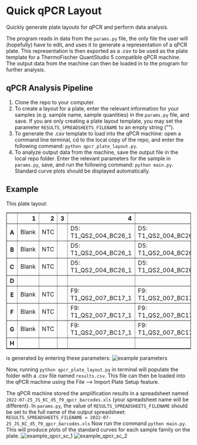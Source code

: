# Quick qPCR Layout
Quickly generate plate layouts for qPCR and perform data analysis.

The program reads in data from the `params.py` file, the only file the user will (hopefully) have to edit, and uses it to generate a representation of a qPCR plate. This representation is then exported as a .csv to be used as the plate template for a ThermoFischer QuantStudio 5 compatible qPCR machine. The output data from the machine can then be loaded in to the program for further analysis.

## qPCR Analysis Pipeline
1. Clone the repo to your computer.
2. To create a layout for a plate, enter the relevant information for your samples (e.g. sample name, sample quantities) in the `params.py` file, and save. If you are only creating a plate layout template, you may set the parameter `RESULTS_SPREADSHEETS_FILENAME` to an empty string ("").
3. To generate the .csv template to load into the qPCR machine: open a command line terminal, cd to the local copy of the repo, and enter the following command: `python qpcr_plate_layout.py`.
4. To analyze output data from the machine, save the output file in the local repo folder. Enter the relevant parameters for the sample in `params.py`, save, and run the following command: `python main.py`. Standard curve plots should be displayed automatically.

## Example
This plate layout:
<table border="1" class="dataframe">
  <thead>
    <tr style="text-align: right;">
      <th></th>
      <th>1</th>
      <th>2</th>
      <th>3</th>
      <th>4</th>
      <th>5</th>
      <th>6</th>
      <th>7</th>
      <th>8</th>
      <th>9</th>
      <th>10</th>
      <th>11</th>
      <th>12</th>
    </tr>
  </thead>
  <tbody>
    <tr>
      <th>A</th>
      <td>Blank</td>
      <td>NTC</td>
      <td></td>
      <td>D5: T1_QS2_004_BC26_1</td>
      <td>D5: T1_QS2_004_BC26_2</td>
      <td>D5: T1_QS2_004_BC26_3</td>
      <td>D5: T1_QS2_004_BC26_4</td>
      <td>D5: T1_QS2_004_BC26_5</td>
      <td>D5: T1_QS2_004_BC26_6</td>
      <td>D5: T1_QS2_004_BC26_7</td>
      <td></td>
      <td></td>
    </tr>
    <tr>
      <th>B</th>
      <td>Blank</td>
      <td>NTC</td>
      <td></td>
      <td>D5: T1_QS2_004_BC26_1</td>
      <td>D5: T1_QS2_004_BC26_2</td>
      <td>D5: T1_QS2_004_BC26_3</td>
      <td>D5: T1_QS2_004_BC26_4</td>
      <td>D5: T1_QS2_004_BC26_5</td>
      <td>D5: T1_QS2_004_BC26_6</td>
      <td>D5: T1_QS2_004_BC26_7</td>
      <td></td>
      <td></td>
    </tr>
    <tr>
      <th>C</th>
      <td>Blank</td>
      <td>NTC</td>
      <td></td>
      <td>D5: T1_QS2_004_BC26_1</td>
      <td>D5: T1_QS2_004_BC26_2</td>
      <td>D5: T1_QS2_004_BC26_3</td>
      <td>D5: T1_QS2_004_BC26_4</td>
      <td>D5: T1_QS2_004_BC26_5</td>
      <td>D5: T1_QS2_004_BC26_6</td>
      <td>D5: T1_QS2_004_BC26_7</td>
      <td></td>
      <td></td>
    </tr>
    <tr>
      <th>D</th>
      <td></td>
      <td></td>
      <td></td>
      <td></td>
      <td></td>
      <td></td>
      <td></td>
      <td></td>
      <td></td>
      <td></td>
      <td></td>
      <td></td>
    </tr>
    <tr>
      <th>E</th>
      <td>Blank</td>
      <td>NTC</td>
      <td></td>
      <td>F9: T1_QS2_007_BC17_1</td>
      <td>F9: T1_QS2_007_BC17_2</td>
      <td>F9: T1_QS2_007_BC17_3</td>
      <td>F9: T1_QS2_007_BC17_4</td>
      <td>F9: T1_QS2_007_BC17_5</td>
      <td>F9: T1_QS2_007_BC17_6</td>
      <td>F9: T1_QS2_007_BC17_7</td>
      <td></td>
      <td></td>
    </tr>
    <tr>
      <th>F</th>
      <td>Blank</td>
      <td>NTC</td>
      <td></td>
      <td>F9: T1_QS2_007_BC17_1</td>
      <td>F9: T1_QS2_007_BC17_2</td>
      <td>F9: T1_QS2_007_BC17_3</td>
      <td>F9: T1_QS2_007_BC17_4</td>
      <td>F9: T1_QS2_007_BC17_5</td>
      <td>F9: T1_QS2_007_BC17_6</td>
      <td>F9: T1_QS2_007_BC17_7</td>
      <td></td>
      <td></td>
    </tr>
    <tr>
      <th>G</th>
      <td>Blank</td>
      <td>NTC</td>
      <td></td>
      <td>F9: T1_QS2_007_BC17_1</td>
      <td>F9: T1_QS2_007_BC17_2</td>
      <td>F9: T1_QS2_007_BC17_3</td>
      <td>F9: T1_QS2_007_BC17_4</td>
      <td>F9: T1_QS2_007_BC17_5</td>
      <td>F9: T1_QS2_007_BC17_6</td>
      <td>F9: T1_QS2_007_BC17_7</td>
      <td></td>
      <td></td>
    </tr>
    <tr>
      <th>H</th>
      <td></td>
      <td></td>
      <td></td>
      <td></td>
      <td></td>
      <td></td>
      <td></td>
      <td></td>
      <td></td>
      <td></td>
      <td></td>
      <td></td>
    </tr>
  </tbody>
</table>

is generated by entering these parameters:
![example parameters](https://user-images.githubusercontent.com/48304658/182443699-d3db6f2f-dbcb-4e7e-8452-86082fa71819.PNG)

Now, running `python qpcr_plate_layout.py` in terminal will populate the folder with a .csv file named `results.csv`. This file can then be loaded into the qPCR machine using the File --> Import Plate Setup feature.

The qPCR machine stored the amplification results in a spreadsheet named `2022-07-25_JS_KC_d5_f9_qpcr_barcodes.xls` (your spreadsheet name will be different). In `params.py`, the value of `RESULTS_SPREADSHEETS_FILENAME` should be set to the full name of the output spreadsheet:
`RESULTS_SPREADSHEETS_FILENAME = 2022-07-25_JS_KC_d5_f9_qpcr_barcodes.xls`
Now run the command `python main.py`. This will produce plots of the standard curves for each sample family on the plate.
![example_qpcr_sc_1](https://user-images.githubusercontent.com/48304658/182447063-13b1b835-4d18-4b06-9d9a-593958956b20.png)
![example_qpcr_sc_2](https://user-images.githubusercontent.com/48304658/182447066-77c47fb2-5f72-4579-82ec-95bae1abf3f5.png)
